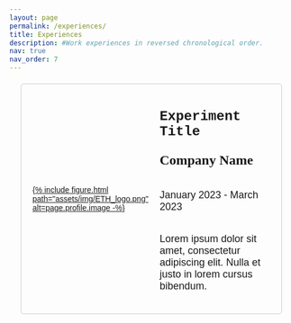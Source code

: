 ```yaml
---
layout: page
permalink: /experiences/
title: Experiences
description: #Work experiences in reversed chronological order.
nav: true
nav_order: 7
---
```




<html lang="en">
<head>
    <meta charset="UTF-8">
    <meta name="viewport" content="width=device-width, initial-scale=1.0">
    <style>
        /* Add your CSS styles here */
        body {
            font-family: Arial, sans-serif;
        }
        .experiment {
            margin: 20px;
            border: 1px solid #ccc;
            padding: 20px;
            border-radius: 5px;
            display: flex;
            align-items: center;
        }
        .experiment img {
            max-width: 100px;
        }
        .experiment-details {
            margin-left: 20px;
            display: flex;
            flex-direction: column;
            font-size: 18px;
        }
        .company-name {
            font-family: "Times New Roman", Times, serif; /* Change font for company name */
            font-size: 20px;
        }
        .period {
            font-family: "Verdana", Geneva, sans-serif; /* Change font for period */
            font-size: 18px;
        }
        .title {
            font-family: "Courier New", Courier, monospace; /* Change font for title */
            font-size: 24px;
            font-weight: bold;
        }
        .experiment h2 {
            margin-top: 0;
            font-size: 24px;
        }
    </style>
</head>
<body>
    <!-- Example Experiment Section -->
    <div class="experiment">
        <a href="https://www.ethz.ch" target="_blank">
              {% include figure.html
              path="assets/img/ETH_logo.png"
              alt=page.profile.image -%}
        </a>
        <div class="experiment-details">
        	<p class="title">Experiment Title</p>
            <h2 class="company-name">Company Name</h2>
            <p class="period">January 2023 - March 2023</p>
            <p>Lorem ipsum dolor sit amet, consectetur adipiscing elit. Nulla et justo in lorem cursus bibendum.</p>
        </div>
    </div>
    <!-- Add more experiment sections as needed -->


</body>
</html>

